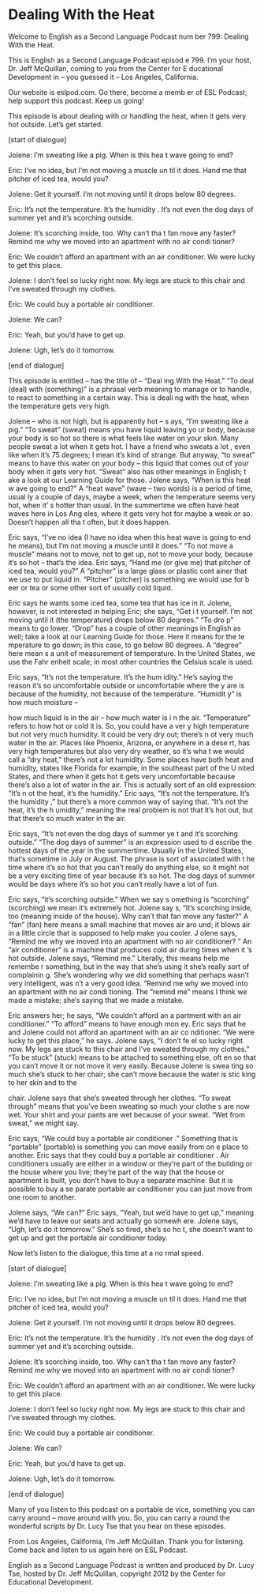 # Dealing With the Heat

Welcome to English as a Second Language Podcast num ber 799: Dealing With the Heat. 

This is English as a Second Language Podcast episod e 799.  I’m your host, Dr. Jeff McQuillan, coming to you from the Center for E ducational Development in – you guessed it – Los Angeles, California. 

Our website is eslpod.com.  Go there, become a memb er of ESL Podcast; help support this podcast.  Keep us going! 

This episode is about dealing with or handling the heat, when it gets very hot outside.  Let’s get started. 

[start of dialogue] 

Jolene:  I’m sweating like a pig.  When is this hea t wave going to end? 

Eric:  I’ve no idea, but I’m not moving a muscle un til it does.  Hand me that pitcher of iced tea, would you? 

Jolene:  Get it yourself.  I’m not moving until it drops below 80 degrees.   

Eric:  It’s not the temperature.  It’s the humidity .  It’s not even the dog days of summer yet and it’s scorching outside. 

Jolene:  It’s scorching inside, too.  Why can’t tha t fan move any faster?  Remind me why we moved into an apartment with no air condi tioner? 

Eric:  We couldn’t afford an apartment with an air conditioner.  We were lucky to get this place. 

Jolene:  I don’t feel so lucky right now.  My legs are stuck to this chair and I’ve sweated through my clothes.   

Eric:  We could buy a portable air conditioner.   

Jolene:  We can? 

Eric:  Yeah, but you’d have to get up.   

Jolene:  Ugh, let’s do it tomorrow. 

[end of dialogue] 

This episode is entitled – has the title of – “Deal ing With the Heat.”  “To deal (deal) with (something)” is a phrasal verb meaning to manage or to handle, to react to something in a certain way.  This is deali ng with the heat, when the temperature gets very high. 

Jolene – who is not high, but is apparently hot – s ays, “I’m sweating like a pig.” “To sweat” (sweat) means you have liquid leaving yo ur body, because your body is so hot so there is what feels like water on your  skin.  Many people sweat a lot when it gets hot.  I have a friend who sweats a lot , even like when it’s 75 degrees; I mean it’s kind of strange.  But anyway, “to sweat” means to have this water on your body – this liquid that comes out of your body when it gets very hot.  “Sweat” also has other meanings in English; t ake a look at our Learning Guide for those.  Jolene says, “When is this heat w ave going to end?”  A “heat wave” (wave – two words) is a period of time, usual ly a couple of days, maybe a week, when the temperature seems very hot, when it’ s hotter than usual.  In the summertime we often have heat waves here in Los Ang eles, where it gets very hot for maybe a week or so.  Doesn’t happen all tha t often, but it does happen. 

Eric says, “I’ve no idea (I have no idea when this heat wave is going to end he means), but I’m not moving a muscle until it does.”   “To not move a muscle” means not to move, not to get up, not to move your body, because it’s so hot – that’s the idea.  Eric says, “Hand me (or give me) that pitcher of iced tea, would you?”  A “pitcher” is a large glass or plastic cont ainer that we use to put liquid in. “Pitcher” (pitcher) is something we would use for b eer or tea or some other sort of usually cold liquid.   

Eric says he wants some iced tea, some tea that has  ice in it.  Jolene, however, is not interested in helping Eric; she says, “Get i t yourself.  I’m not moving until it (the temperature) drops below 80 degrees.”  “To dro p” means to go lower. “Drop” has a couple of other meanings in English as  well; take a look at our Learning Guide for those.  Here it means for the te mperature to go down; in this case, to go below 80 degrees.  A “degree” here mean s a unit of measurement of temperature.  In the United States, we use the Fahr enheit scale; in most other countries the Celsius scale is used. 

Eric says, “It’s not the temperature.  It’s the hum idity.”  He’s saying the reason it’s so uncomfortable outside or uncomfortable where the y are is because of the humidity, not because of the temperature.  “Humidit y” is how much moisture –  

how much liquid is in the air – how much water is i n the air.  “Temperature” refers to how hot or cold it is.  So, you could have a ver y high temperature but not very much humidity.  It could be very dry out; there’s n ot very much water in the air. Places like Phoenix, Arizona, or anywhere in a dese rt, has very high temperatures but also very dry weather, so it’s wha t we would call a “dry heat,” there’s not a lot humidity.  Some places have both heat and humidity, states like Florida for example, in the southeast part of the U nited States, and there when it gets hot it gets very uncomfortable because there’s  also a lot of water in the air. This is actually sort of an old expression: “It’s n ot the heat, it’s the humidity.”  Eric says, “It’s not the temperature.  It’s the humidity ,” but there’s a more common way of saying that.  “It’s not the heat, it’s the h umidity,” meaning the real problem is not that it’s hot out, but that there’s so much water in the air.   

Eric says, “It’s not even the dog days of summer ye t and it’s scorching outside.” “The dog days of summer” is an expression used to d escribe the hottest days of the year in the summertime.  Usually in the United States, that’s sometime in July or August.  The phrase is sort of associated with t he time where it’s so hot that you can’t really do anything else, so it might not be a very exciting time of year because it’s so hot.  The dog days of summer would be days where it’s so hot you can’t really have a lot of fun. 

Eric says, “it’s scorching outside.”  When we say s omething is “scorching” (scorching) we mean it’s extremely hot.  Jolene say s, “It’s scorching inside, too (meaning inside of the house).  Why can’t that fan move any faster?”  A “fan” (fan) here means a small machine that moves air aro und; it blows air in a little circle that is supposed to help make you cooler.  J olene says, “Remind me why we moved into an apartment with no air conditioner? ”  An “air conditioner” is a machine that produces cold air during times when it ’s hot outside.  Jolene says, “Remind me.”  Literally, this means help me remembe r something, but in the way that she’s using it she’s really sort of complainin g.  She’s wondering why we did something that perhaps wasn’t very intelligent, was n’t a very good idea.  “Remind me why we moved into an apartment with no air condi tioning.  The “remind me” means I think we made a mistake; she’s saying that we made a mistake. 

Eric answers her; he says, “We couldn’t afford an a partment with an air conditioner.”  “To afford” means to have enough mon ey.  Eric says that he and Jolene could not afford an apartment with an air co nditioner.  “We were lucky to get this place,” he says.  Jolene says, “I don’t fe el so lucky right now.  My legs are stuck to this chair and I’ve sweated through my  clothes.”  “To be stuck” (stuck) means to be attached to something else, oft en so that you can’t move it or not move it very easily.  Because Jolene is swea ting so much she’s stuck to her chair; she can’t move because the water is stic king to her skin and to the  

chair.  Jolene says that she’s sweated through her clothes.  “To sweat through” means that you’ve been sweating so much your clothe s are now wet.  Your shirt and your pants are wet because of your sweat.  “Wet  from sweat,” we might say.   

Eric says, “We could buy a portable air conditioner .”  Something that is “portable” (portable) is something you can move easily from on e place to another.  Eric says that they could buy a portable air conditioner .  Air conditioners usually are either in a window or they’re part of the building or the house where you live; they’re part of the way that the house or apartment  is built, you don’t have to buy a separate machine.  But it is possible to buy a se parate portable air conditioner you can just move from one room to another.   

Jolene says, “We can?”  Eric says, “Yeah, but we’d have to get up,” meaning we’d have to leave our seats and actually go somewh ere.  Jolene says, “Ugh, let’s do it tomorrow.”  She’s so tired, she’s so ho t, she doesn’t want to get up and get the portable air conditioner today. 

Now let’s listen to the dialogue, this time at a no rmal speed. 

[start of dialogue] 

Jolene:  I’m sweating like a pig.  When is this hea t wave going to end? 

Eric:  I’ve no idea, but I’m not moving a muscle un til it does.  Hand me that pitcher of iced tea, would you? 

Jolene:  Get it yourself.  I’m not moving until it drops below 80 degrees.   

Eric:  It’s not the temperature.  It’s the humidity .  It’s not even the dog days of summer yet and it’s scorching outside. 

Jolene:  It’s scorching inside, too.  Why can’t tha t fan move any faster?  Remind me why we moved into an apartment with no air condi tioner? 

Eric:  We couldn’t afford an apartment with an air conditioner.  We were lucky to get this place. 

Jolene:  I don’t feel so lucky right now.  My legs are stuck to this chair and I’ve sweated through my clothes.   

Eric:  We could buy a portable air conditioner.   

Jolene:  We can? 

Eric:  Yeah, but you’d have to get up.   

Jolene:  Ugh, let’s do it tomorrow. 

[end of dialogue] 

Many of you listen to this podcast on a portable de vice, something you can carry around – move around with you.  So, you can carry a round the wonderful scripts by Dr. Lucy Tse that you hear on these episodes.   

From Los Angeles, California, I’m Jeff McQuillan.  Thank you for listening.  Come back and listen to us again here on ESL Podcast. 

English as a Second Language Podcast is written and  produced by Dr. Lucy Tse, hosted by Dr. Jeff McQuillan, copyright 2012 by the  Center for Educational Development.


